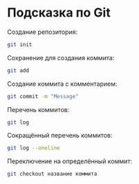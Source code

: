 # Подсказка по Git

Создание репозитория:
```sh
git init
```

Сохранение для создания коммита:
```sh
git add
```

Создание коммита с комментарием:
```sh
git commit -m "Message"
```

Перечень коммитов:
```sh
git log
```

Сокращённый перечень коммитов:
```sh
git log --oneline
```

Переключение на определённый коммит:

```sh
git checkout название коммита
```